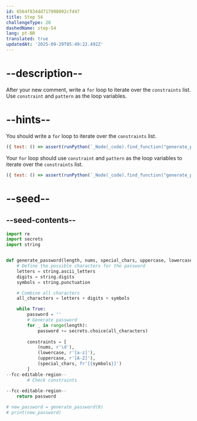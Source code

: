 ```yaml
---
id: 6564f834dd717998092cfd47
title: Step 54
challengeType: 20
dashedName: step-54
lang: pt-BR
translated: true
updatedAt: '2025-09-29T05:49:22.492Z'
---
```


# --description--

After your new comment, write a `for` loop to iterate over the `constraints` list. Use `constraint` and `pattern` as the loop variables.

# --hints--

You should write a `for` loop to iterate over the `constraints` list.

```js
({ test: () => assert(runPython(`_Node(_code).find_function("generate_password").find_whiles()[0].find_bodies()[0].find_for_loops()[1].find_for_iter().is_equivalent("constraints")`)) })
```

Your `for` loop should use `constraint` and `pattern` as the loop variables to iterate over the `constraints` list.

```js
({ test: () => assert(runPython(`_Node(_code).find_function("generate_password").find_whiles()[0].find_bodies()[0].find_for_loops()[1].find_for_vars().is_equivalent("constraint, pattern")`)) })
```

# --seed--

## --seed-contents--

```py
import re
import secrets
import string


def generate_password(length, nums, special_chars, uppercase, lowercase):
    # Define the possible characters for the password
    letters = string.ascii_letters
    digits = string.digits
    symbols = string.punctuation

    # Combine all characters
    all_characters = letters + digits + symbols

    while True:
        password = ''
        # Generate password
        for _ in range(length):
            password += secrets.choice(all_characters)
       
        constraints = [
            (nums, r'\d'),
            (lowercase, r'[a-z]'),
            (uppercase, r'[A-Z]'),            
            (special_chars, fr'[{symbols}]')            
        ]
--fcc-editable-region--         
        # Check constraints
        
--fcc-editable-region--
    return password

# new_password = generate_password(8)
# print(new_password)
```
